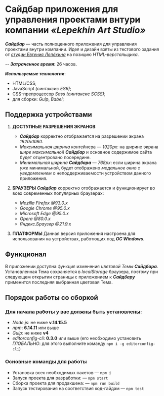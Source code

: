 
# Сайдбар приложения для управления проектами внтури компании *«Lepekhin Art Studio»*

***Сайдбар*** — часть полноценного приложения для управления проектами внутри компании.
Идея и дизайн взяты из тестового задания от [*студии Евгения Лепёхина*](https://lepekhin.studio/ "Ссылка на сайт студии Евгения Лепёхина") на позицию *HTML-верстальщика*.

--
***Затраченное время***: 26 часов.

***Используемые технологии***:
* HTML/CSS;
* JavaScript *(синтаксис ES6)*;
* CSS-препроцессор *Sass (синтаксис SCSS)*;
* для сборки: *Gulp*, *Babel*;

## Поддержка устройствами

 1. **ДОСТУПНЫЕ РАЗРЕШЕНИЯ ЭКРАНОВ**
	 * ***Сайдбар*** корректно отображается на разрешении экрана *1920х1080*.
	 * *Максимальная ширина* контейнера — *1920px*: на ширине экрана *шире максимальной* ***Сайдбар*** и основное содержимое сайта будет отцентровано посередине.
	 * *Минимальная ширина* ***Сайдбара*** — *768px*: если ширина экрана *уже* минимальной, будет отображено *модальное окно с уведомлением* о неподдерживаемости устройством данного приложения.
	 
2. **БРАУЗЕРЫ**
***Сайдбар*** корректно отображается и функционирует во всех современных популярных браузерах:
	* *Mozilla Firefox @93.0.x*
	* *Google Chrome @95.0.x*
	* *Microsoft Edge @95.0.x*
	* *Opera @80.0.x*
	* *Яндекс.Браузер @21.9.x*

3. **ПЛАТФОРМЫ**
Данная версия приложения настроена для использования на устройствах, работющих под ***ОС&nbsp;Windows***.


## Функционал
В приложении доступна функция изменения *цветовой Темы* ***Сайдбара***.
Установленная Тема сохраняется в *localStorage* браузера, поэтому при следующем открытии страницы с приложением к ***Сайдбару*** применится последняя выбранная цветовая Тема.


## Порядок работы со сборкой

### Для начала работы у вас должны быть установлены:
* *Node.js*: не ниже **v.14.15.5**
* *npm*: **6.14.11** или выше
* *Gulp*: не ниже **v4**
* *editorconfig-cli*: **0.3.0** или выше (его необходимо установить *ГЛОБАЛЬНО*: для этого выполните команду `npm i -g editorconfig-cli`)


### Основные команды для работы
* Установка всех необходимых пакетов — `npm i`
* Запуск проекта для разработки: — `npm start`
* Сборка проекта для продакшена: — `npm run build`
* Запуск тестирования на соответствия код-гайдам — `npm test`

  

